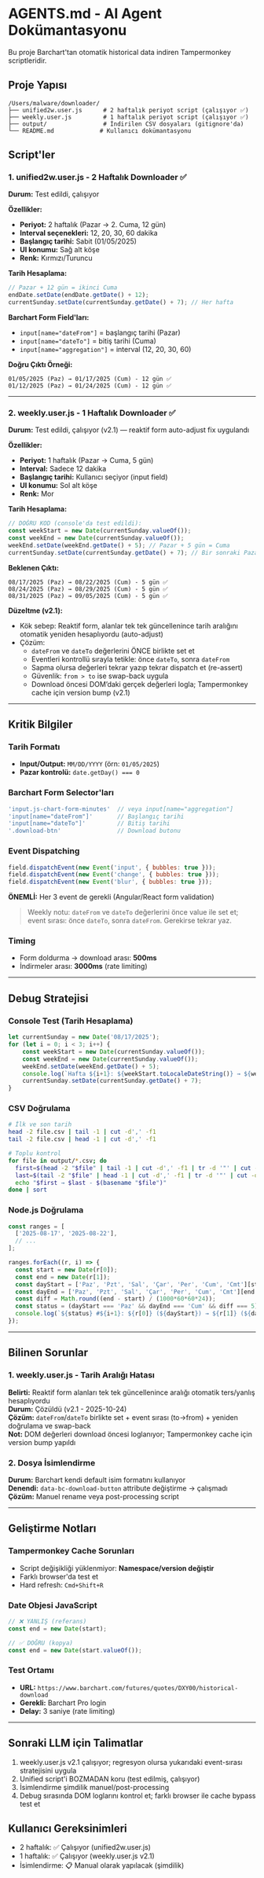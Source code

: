 # AGENTS.md - AI Agent Dokümantasyonu

Bu proje Barchart'tan otomatik historical data indiren Tampermonkey scriptleridir.

## Proje Yapısı

```
/Users/malware/downloader/
├── unified2w.user.js      # 2 haftalık periyot script (çalışıyor ✅)
├── weekly.user.js         # 1 haftalık periyot script (çalışıyor ✅)
├── output/                # İndirilen CSV dosyaları (gitignore'da)
└── README.md             # Kullanıcı dokümantasyonu
```

## Script'ler

### 1. unified2w.user.js - 2 Haftalık Downloader ✅

**Durum:** Test edildi, çalışıyor

**Özellikler:**
- **Periyot:** 2 haftalık (Pazar → 2. Cuma, 12 gün)
- **Interval seçenekleri:** 12, 20, 30, 60 dakika
- **Başlangıç tarihi:** Sabit (01/05/2025)
- **UI konumu:** Sağ alt köşe
- **Renk:** Kırmızı/Turuncu

**Tarih Hesaplama:**
```javascript
// Pazar + 12 gün = ikinci Cuma
endDate.setDate(endDate.getDate() + 12);
currentSunday.setDate(currentSunday.getDate() + 7); // Her hafta
```

**Barchart Form Field'ları:**
- `input[name="dateFrom"]` = başlangıç tarihi (Pazar)
- `input[name="dateTo"]` = bitiş tarihi (Cuma)
- `input[name="aggregation"]` = interval (12, 20, 30, 60)

**Doğru Çıktı Örneği:**
```
01/05/2025 (Paz) → 01/17/2025 (Cum) - 12 gün ✅
01/12/2025 (Paz) → 01/24/2025 (Cum) - 12 gün ✅
```

---

### 2. weekly.user.js - 1 Haftalık Downloader ✅

**Durum:** Test edildi, çalışıyor (v2.1) — reaktif form auto-adjust fix uygulandı

**Özellikler:**
- **Periyot:** 1 haftalık (Pazar → Cuma, 5 gün)
- **Interval:** Sadece 12 dakika
- **Başlangıç tarihi:** Kullanıcı seçiyor (input field)
- **UI konumu:** Sol alt köşe
- **Renk:** Mor

**Tarih Hesaplama:**
```javascript
// DOĞRU KOD (console'da test edildi):
const weekStart = new Date(currentSunday.valueOf());
const weekEnd = new Date(currentSunday.valueOf());
weekEnd.setDate(weekEnd.getDate() + 5); // Pazar + 5 gün = Cuma
currentSunday.setDate(currentSunday.getDate() + 7); // Bir sonraki Pazar
```

**Beklenen Çıktı:**
```
08/17/2025 (Paz) → 08/22/2025 (Cum) - 5 gün ✅
08/24/2025 (Paz) → 08/29/2025 (Cum) - 5 gün ✅
08/31/2025 (Paz) → 09/05/2025 (Cum) - 5 gün ✅
```

**Düzeltme (v2.1):**
- Kök sebep: Reaktif form, alanlar tek tek güncellenince tarih aralığını otomatik yeniden hesaplıyordu (auto-adjust)
- Çözüm:
  - `dateFrom` ve `dateTo` değerlerini ÖNCE birlikte set et
  - Eventleri kontrollü sırayla tetikle: önce `dateTo`, sonra `dateFrom`
  - Sapma olursa değerleri tekrar yazıp tekrar dispatch et (re-assert)
  - Güvenlik: `from > to` ise swap-back uygula
  - Download öncesi DOM’daki gerçek değerleri logla; Tampermonkey cache için version bump (v2.1)

---

## Kritik Bilgiler

### Tarih Formatı
- **Input/Output:** `MM/DD/YYYY` (örn: `01/05/2025`)
- **Pazar kontrolü:** `date.getDay() === 0`

### Barchart Form Selector'ları
```javascript
'input.js-chart-form-minutes'  // veya input[name="aggregation"]
'input[name="dateFrom"]'       // Başlangıç tarihi
'input[name="dateTo"]'         // Bitiş tarihi
'.download-btn'                // Download butonu
```

### Event Dispatching
```javascript
field.dispatchEvent(new Event('input', { bubbles: true }));
field.dispatchEvent(new Event('change', { bubbles: true }));
field.dispatchEvent(new Event('blur', { bubbles: true }));
```
**ÖNEMLİ:** Her 3 event de gerekli (Angular/React form validation)

> Weekly notu: `dateFrom` ve `dateTo` değerlerini önce value ile set et; event sırası: önce `dateTo`, sonra `dateFrom`. Gerekirse tekrar yaz.

### Timing
- Form doldurma → download arası: **500ms**
- İndirmeler arası: **3000ms** (rate limiting)

---

## Debug Stratejisi

### Console Test (Tarih Hesaplama)
```javascript
let currentSunday = new Date('08/17/2025');
for (let i = 0; i < 3; i++) {
    const weekStart = new Date(currentSunday.valueOf());
    const weekEnd = new Date(currentSunday.valueOf());
    weekEnd.setDate(weekEnd.getDate() + 5);
    console.log(`Hafta ${i+1}: ${weekStart.toLocaleDateString()} → ${weekEnd.toLocaleDateString()}`);
    currentSunday.setDate(currentSunday.getDate() + 7);
}
```

### CSV Doğrulama
```bash
# İlk ve son tarih
head -2 file.csv | tail -1 | cut -d',' -f1
tail -2 file.csv | head -1 | cut -d',' -f1

# Toplu kontrol
for file in output/*.csv; do
  first=$(head -2 "$file" | tail -1 | cut -d',' -f1 | tr -d '"' | cut -d' ' -f1)
  last=$(tail -2 "$file" | head -1 | cut -d',' -f1 | tr -d '"' | cut -d' ' -f1)
  echo "$first → $last - $(basename "$file")"
done | sort
```

### Node.js Doğrulama
```javascript
const ranges = [
  ['2025-08-17', '2025-08-22'],
  // ...
];

ranges.forEach((r, i) => {
  const start = new Date(r[0]);
  const end = new Date(r[1]);
  const dayStart = ['Paz', 'Pzt', 'Sal', 'Çar', 'Per', 'Cum', 'Cmt'][start.getDay()];
  const dayEnd = ['Paz', 'Pzt', 'Sal', 'Çar', 'Per', 'Cum', 'Cmt'][end.getDay()];
  const diff = Math.round((end - start) / (1000*60*60*24));
  const status = (dayStart === 'Paz' && dayEnd === 'Cum' && diff === 5) ? '✅' : '❌';
  console.log(`${status} #${i+1}: ${r[0]} (${dayStart}) → ${r[1]} (${dayEnd}) - ${diff} gün`);
});
```

---

## Bilinen Sorunlar

### 1. weekly.user.js - Tarih Aralığı Hatası
**Belirti:** Reaktif form alanları tek tek güncellenince aralığı otomatik ters/yanlış hesaplıyordu  
**Durum:** Çözüldü (v2.1 - 2025-10-24)  
**Çözüm:** `dateFrom`/`dateTo` birlikte set + event sırası (to→from) + yeniden doğrulama ve swap-back  
**Not:** DOM değerleri download öncesi loglanıyor; Tampermonkey cache için version bump yapıldı

### 2. Dosya İsimlendirme
**Durum:** Barchart kendi default isim formatını kullanıyor  
**Denendi:** `data-bc-download-button` attribute değiştirme → çalışmadı  
**Çözüm:** Manuel rename veya post-processing script

---

## Geliştirme Notları

### Tampermonkey Cache Sorunları
- Script değişikliği yüklenmiyor: **Namespace/version değiştir**
- Farklı browser'da test et
- Hard refresh: `Cmd+Shift+R`

### Date Objesi JavaScript
```javascript
// ❌ YANLIŞ (referans)
const end = new Date(start);

// ✅ DOĞRU (kopya)
const end = new Date(start.valueOf());
```

### Test Ortamı
- **URL:** `https://www.barchart.com/futures/quotes/DXY00/historical-download`
- **Gerekli:** Barchart Pro login
- **Delay:** 3 saniye (rate limiting)

---

## Sonraki LLM için Talimatlar

1. weekly.user.js v2.1 çalışıyor; regresyon olursa yukarıdaki event-sırası stratejisini uygula
2. Unified script'i BOZMADAN koru (test edilmiş, çalışıyor)
3. İsimlendirme şimdilik manuel/post-processing
4. Debug sırasında DOM loglarını kontrol et; farklı browser ile cache bypass test et

## Kullanıcı Gereksinimleri
- 2 haftalık: ✅ Çalışıyor (unified2w.user.js)
- 1 haftalık: ✅ Çalışıyor (weekly.user.js v2.1)
- İsimlendirme: 📋 Manual olarak yapılacak (şimdilik)
